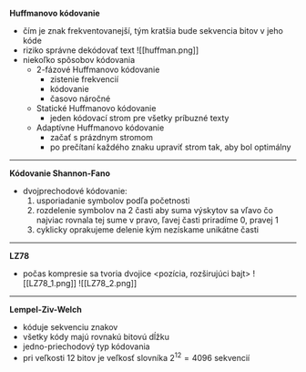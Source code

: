 **Huffmanovo kódovanie**
- čím je znak frekventovanejší, tým kratšia bude sekvencia bitov v jeho kóde
- riziko správne dekódovať text
![[huffman.png]]
- niekoľko spôsobov kódovania
	- 2-fázové Huffmanovo kódovanie
		- zistenie frekvencií
		- kódovanie
		- časovo náročné
	- Statické Huffmanovo kódovanie
		- jeden kódovací strom pre všetky príbuzné texty
	- Adaptívne Huffmanovo kódovanie
		- začať s prázdnym stromom
		- po prečítaní každého znaku upraviť strom tak, aby bol optimálny

***
**Kódovanie Shannon-Fano**
- dvojprechodové kódovanie:
	1. usporiadanie symbolov podľa početnosti
	2. rozdelenie symbolov na 2 časti aby suma výskytov sa vľavo čo najviac rovnala tej sume v pravo, ľavej časti priradíme 0, pravej 1
	3. cyklicky oprakujeme delenie kým nezískame unikátne časti
***
**LZ78**
- počas kompresie sa tvoria dvojice <pozícia, rozširujúci bajt>
![[LZ78_1.png]]
![[LZ78_2.png]]
***
**Lempel-Ziv-Welch**
- kóduje sekvenciu znakov
- všetky kódy majú rovnakú bitovú dĺžku
- jedno-priechodový typ kódovania
- pri veľkosti 12 bitov je veľkosť slovníka $2^{12} = 4096$ sekvencií